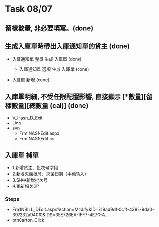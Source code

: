 # Task 08/07

## 留樣數量, 非必要填寫。(done) 

## 生成入庫單時帶出入庫通知單的貨主  (done) 
  * 入庫通知單 整單 生成 入庫單 (done) 
    * 入庫通知單 選項 生成 入庫單 (done) 
  
  * 入庫單 新增 (done)

## 入庫單明細, 不受任限配置影響, 直接顯示 [*數量][留樣數量][總數量 (cal)]  (done) 
  * V_Inasn_D_Edit 
  * Linq
  * svn:
    * FrmINASNEdit.aspx
    * FrmINASNEdit.cs
## 入庫單 補單
  * 1.新增货主、批次号字段
  * 2.新增灭菌批号、灭菌日期（手动输入）
  * 3.SN中新增批次号
  * 4.更新相关SP
  
### Steps
  * FrmINBILL_DEdit.aspx?Action=Modify&ID=319ad9df-0c1f-4383-9da0-397232a94010&IDS=3BE726EA-1FF7-4E7C-A…	
  * btnCarton_Click

